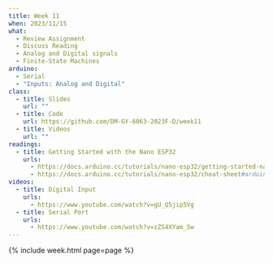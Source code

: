 ```yaml
---
title: Week 11
when: 2023/11/15
what:
  - Review Assignment
  - Discuss Reading
  - Analog and Digital signals
  - Finite-State Machines
arduino:
  - Serial
  - "Inputs: Analog and Digital"
class:
  - title: Slides
    url: ""
  - title: Code
    url: https://github.com/DM-GY-6063-2023F-D/week11
  - title: Videos
    url: ""
readings:
  - title: Getting Started with the Nano ESP32
    urls:
      - https://docs.arduino.cc/tutorials/nano-esp32/getting-started-nano-esp32
      - https://docs.arduino.cc/tutorials/nano-esp32/cheat-sheet#arduino-esp32-core
videos:
  - title: Digital Input
    urls:
      - https://www.youtube.com/watch?v=gU_Q5jip5Vg
  - title: Serial Port
    urls:
      - https://www.youtube.com/watch?v=zZS4XYam_Sw
---
```

{% include week.html page=page %}
